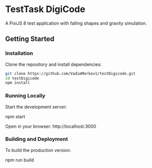 # TestTask DigiCode

A PixiJS 8 test application with falling shapes and gravity simulation.

## Getting Started

### Installation

Clone the repository and install dependencies:

```bash
git clone https://github.com/VadimMarkov1/testDigicode.git
cd testDigicode
npm install
```
### Running Locally
Start the development server:

npm start

Open in your browser: http://localhost:3000

### Building and Deployment
To build the production version:

npm run build